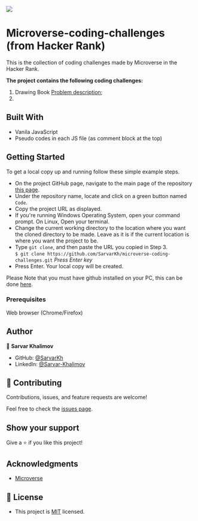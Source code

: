 ![](https://img.shields.io/badge/Microverse-blueviolet)

# Microverse-coding-challenges (from Hacker Rank)
This is the collection of coding challenges made by Microverse in the Hacker Rank.

**The project contains the following coding challenges:**
1. Drawing Book
[Problem description](https://www.hackerrank.com/contests/microverse-coding-challenges/challenges/drawing-book);
2. 


## Built With
- Vanila JavaScript
- Pseudo codes in each JS file (as comment block at the top)

## Getting Started

To get a local copy up and running follow these simple example steps.

- On the project GitHub page, navigate to the main page of the repository [this page](https://github.com/SarvarKh/microverse-coding-challenges).
- Under the repository name, locate and click on a green button named `Code`.
- Copy the project URL as displayed.
- If you're running Windows Operating System, open your command prompt. On Linux, Open your terminal.
- Change the current working directory to the location where you want the cloned directory to be made. Leave as it is if the current location is where you want the project to be.
- Type `git clone`, and then paste the URL you copied in Step 3.<br>
  `$ git clone https://github.com/SarvarKh/microverse-coding-challenges.git` <em>Press Enter key</em><br>
- Press Enter. Your local copy will be created.

Please Note that you must have github installed on your PC, this can be done [here](https://gist.github.com/derhuerst/1b15ff4652a867391f03).


### Prerequisites

Web browser (Chrome/Firefox)


## Author

👤 **Sarvar Khalimov**

- GitHub: [@SarvarKh](https://github.com/SarvarKh)
- LinkedIn: [@Sarvar-Khalimov](https://www.linkedin.com/in/sarvar-khalimov/)


## 🤝 Contributing

Contributions, issues, and feature requests are welcome!

Feel free to check the [issues page](https://github.com/SarvarKh/microverse-coding-challenges/issues).

## Show your support

Give a ⭐️ if you like this project!

## Acknowledgments

- [Microverse](https://.microverse.org/)

## 📝 License

- This project is [MIT](lic.url) licensed.

